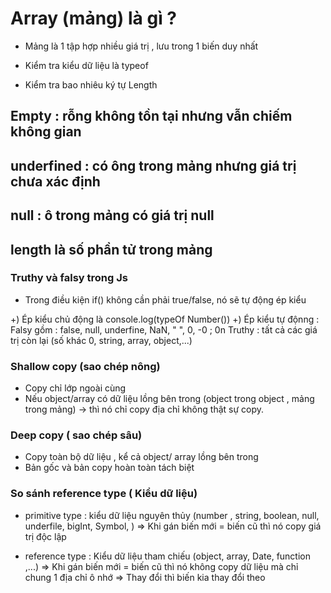 # Array (mảng) là gì ?

- Mảng là 1 tập hợp nhiều giá trị , lưu trong 1 biến duy nhất

- Kiểm tra kiểu dữ liệu là typeof

- Kiểm tra bao nhiêu ký tự Length

## Empty : rỗng không tồn tại nhưng vẫn chiếm không gian

## underfined : có ông trong mảng nhưng giá trị chưa xác định

## null : ô trong mảng có giá trị null

## length là số phần tử trong mảng

### Truthy và falsy trong Js

- Trong điều kiện if() không cần phải true/false, nó sẽ tự động ép kiểu

+) Ép kiểu chủ động là console.log(typeOf Number())
+) Ép kiểu tự độnng : Falsy gồm : false, null, underfine, NaN, " ", 0, -0 ; 0n
Truthy : tất cả các giá trị còn lại (số khác 0, string, array, object,...)

### Shallow copy (sao chép nông)

- Copy chỉ lớp ngoài cùng
- Nếu object/array có dữ liệu lồng bên trong (object trong object , mảng trong mảng) -> thì nó chỉ copy địa chỉ không thật sự copy.

### Deep copy ( sao chép sâu)

- Copy toàn bộ dữ liệu , kể cả object/ array lồng bên trong
- Bản gốc và bản copy hoàn toàn tách biệt

### So sánh reference type ( Kiểu dữ liệu)

- primitive type : kiểu dữ liệu nguyên thủy (number , string, boolean, null, underfile, bigInt, Symbol, )
  => Khi gán biến mới = biến cũ thì nó copy giá trị độc lập

- reference type : Kiểu dữ liệu tham chiếu (object, array, Date, function ,...)
  => Khi gán biến mới = biến cũ thì nó không copy dữ liệu mà chỉ chung 1 địa chỉ ô nhớ
  => Thay đổi thì biến kia thay đổi theo
